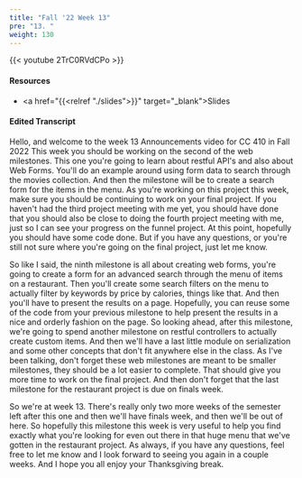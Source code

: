 ```yaml
---
title: "Fall '22 Week 13"
pre: "13. "
weight: 130
---
```


{{< youtube 2TrC0RVdCPo >}}

#### Resources

* <a href="{{<relref "./slides">}}" target="_blank">Slides</a>

#### Edited Transcript

Hello, and welcome to the week 13 Announcements video for CC 410 in Fall 2022 This week you should be working on the second of the web milestones. This one you're going to learn about restful API's and also about Web Forms. You'll do an example around using form data to search through the movies collection. And then the milestone will be to create a search form for the items in the menu. As you're working on this project this week, make sure you should be continuing to work on your final project. If you haven't had the third project meeting with me yet, you should have done that you should also be close to doing the fourth project meeting with me, just so I can see your progress on the funnel project. At this point, hopefully you should have some code done. But if you have any questions, or you're still not sure where you're going on the final project, just let me know. 

So like I said, the ninth milestone is all about creating web forms, you're going to create a form for an advanced search through the menu of items on a restaurant. Then you'll create some search filters on the menu to actually filter by keywords by price by calories, things like that. And then you'll have to present the results on a page. Hopefully, you can reuse some of the code from your previous milestone to help present the results in a nice and orderly fashion on the page. So looking ahead, after this milestone, we're going to spend another milestone on restful controllers to actually create custom items. And then we'll have a last little module on serialization and some other concepts that don't fit anywhere else in the class. As I've been talking, don't forget these web milestones are meant to be smaller milestones, they should be a lot easier to complete. That should give you more time to work on the final project. And then don't forget that the last milestone for the restaurant project is due on finals week. 

So we're at week 13. There's really only two more weeks of the semester left after this one and then we'll have finals week, and then we'll be out of here. So hopefully this milestone this week is very useful to help you find exactly what you're looking for even out there in that huge menu that we've gotten in the restaurant project. As always, if you have any questions, feel free to let me know and I look forward to seeing you again in a couple weeks. And I hope you all enjoy your Thanksgiving break.


